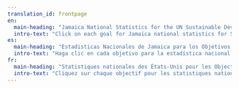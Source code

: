 ```yaml
---
translation_id: frontpage
en:
  main-heading: "Jamaica National Statistics for the UN Sustainable Development Goals"
  intro-text: "Click on each goal for Jamaica national statistics for Sustainable Development Goal global indicators."
es:
  main-heading: "Estadisticas Nacionales de Jamaica para los Objetivos de Desarrollo Sostenible de la ONU"
  intro-text: "Haga clic en cada objetivo para la estadística nacional de los Estados Unidos para indicadores globales objetivo de desarrollo sostenible."
fr:
  main-heading: "Statistiques nationales des États-Unis pour les Objectifs de développement durable de la ONU"
  intro-text: "Cliquez sur chaque objectif pour les statistiques nationales des États-Unis pour les indicateurs mondiaux des Objectifs de développement durable."
---
```

